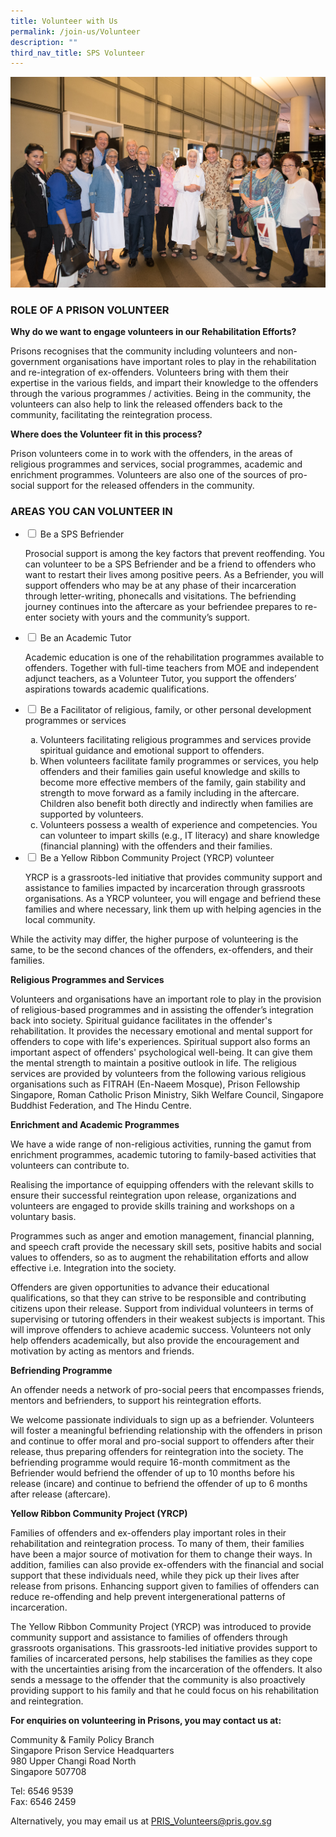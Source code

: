 ```yaml
---
title: Volunteer with Us
permalink: /join-us/Volunteer
description: ""
third_nav_title: SPS Volunteer
---
```

![Alt text for image on Isomer site](/images/pvac-46.jpg)
### ROLE OF A PRISON VOLUNTEER
**Why do we want to engage volunteers in our Rehabilitation Efforts?**

Prisons recognises that the community including volunteers and non-government organisations have important roles to play in the rehabilitation and re-integration of ex-offenders. Volunteers bring with them their expertise in the various fields, and impart their knowledge to the offenders through the various programmes / activities. Being in the community, the volunteers can also help to link the released offenders back to the community, facilitating the reintegration process.

**Where does the Volunteer fit in this process?**

Prison volunteers come in to work with the offenders, in the areas of religious programmes and services, social programmes, academic and enrichment programmes. Volunteers are also one of the sources of pro-social support for the released offenders in the community.

 
### AREAS YOU CAN VOLUNTEER IN

<ul class="jekyllcodex_accordion">
  <li>
    <input type="checkbox" id="accordion1">
    <label for="accordion1">Be a SPS Befriender</label>
    <div>
      <p>Prosocial support is among the key factors that prevent reoffending. You can volunteer to be a SPS Befriender and be a friend to offenders who want to restart their lives among positive peers. As a Befriender, you will support offenders who may be at any phase of their incarceration through letter-writing, phonecalls and visitations. The befriending journey continues into the aftercare as your befriendee prepares to re-enter society with yours and the community’s support.</p>
    </div>
	</li>  
  <li>
    <input type="checkbox" id="accordion2">
    <label for="accordion2">Be an Academic Tutor</label>
    <div>
      <p>Academic education is one of the rehabilitation programmes available to offenders. Together with full-time teachers from MOE and independent adjunct teachers, as a Volunteer Tutor, you support the offenders’ aspirations towards academic qualifications.</p>
    </div>
  </li>
		<li>
    <input type="checkbox" id="accordion3">
    <label for="accordion3">Be a Facilitator of religious, family, or other personal development programmes or services</label>
    <div>
      <ol type="a">
        <li>Volunteers facilitating religious programmes and services provide spiritual guidance and emotional support to offenders.
</li>
        <li>When volunteers facilitate family programmes or services, you help offenders and their families gain useful knowledge and skills to become more effective members of the family, gain stability and strength to move forward as a family including in the aftercare. Children also benefit both directly and indirectly when families are supported by volunteers.
</li>
        <li>Volunteers possess a wealth of experience and competencies. You can volunteer to impart skills (e.g., IT literacy) and share knowledge (financial planning) with the offenders and their families.</li>
      </ol>
    </div>
  </li>
	<li>
    <input type="checkbox" id="accordion4">
    <label for="accordion4">Be a Yellow Ribbon Community Project (YRCP) volunteer</label>
    <div>
      <p>YRCP is a grassroots-led initiative that provides community support and assistance to families impacted by incarceration through grassroots organisations. As a YRCP volunteer, you will engage and befriend these families and where necessary, link them up with helping agencies in the local community.</p>
    </div>
  </li>
	</ul>

While the activity may differ, the higher purpose of volunteering is the same, to be the second chances of the offenders, ex-offenders, and their families. 

**Religious Programmes and Services**

Volunteers and organisations have an important role to play in the provision of religious-based programmes and in assisting the offender’s integration back into society. Spiritual guidance facilitates in the offender's rehabilitation. It provides the necessary emotional and mental support for offenders to cope with life's experiences. Spiritual support also forms an important aspect of offenders' psychological well-being. It can give them the mental strength to maintain a positive outlook in life. The religious services are provided by volunteers from the following various religious organisations such as FITRAH (En-Naeem Mosque), Prison Fellowship Singapore, Roman Catholic Prison Ministry, Sikh Welfare Council, Singapore Buddhist Federation, and The Hindu Centre.

**Enrichment and Academic Programmes**

We have a wide range of non-religious activities, running the gamut from enrichment programmes, academic tutoring to family-based activities that volunteers can contribute to.

Realising the importance of equipping offenders with the relevant skills to ensure their successful reintegration upon release, organizations and volunteers are engaged to provide skills training and workshops on a voluntary basis.

Programmes such as anger and emotion management, financial planning, and speech craft provide the necessary skill sets, positive habits and social values to offenders, so as to augment the rehabilitation efforts and allow effective i.e. Integration into the society.

Offenders are given opportunities to advance their educational qualifications, so that they can strive to be responsible and contributing citizens upon their release. Support from individual volunteers in terms of supervising or tutoring offenders in their weakest subjects is important. This will improve offenders to achieve academic success. Volunteers not only help offenders academically, but also provide the encouragement and motivation by acting as mentors and friends. 

**Befriending Programme**

An offender needs a network of pro-social peers that encompasses friends, mentors and befrienders, to support his reintegration efforts.

We welcome passionate individuals to sign up as a befriender. Volunteers will foster a meaningful befriending relationship with the offenders in prison and continue to offer moral and pro-social support to offenders after their release, thus preparing offenders for reintegration into the society. The befriending programme would require 16-month commitment as the Befriender would befriend the offender of up to 10 months before his release (incare) and continue to befriend the offender of up to 6 months after release (aftercare). 

**Yellow Ribbon Community Project (YRCP)**

Families of offenders and ex-offenders play important roles in their rehabilitation and reintegration process. To many of them, their families have been a major source of motivation for them to change their ways. In addition, families can also provide ex-offenders with the financial and social support that these individuals need, while they pick up their lives after release from prisons. Enhancing support given to families of offenders can reduce re-offending and help prevent intergenerational patterns of incarceration.

The Yellow Ribbon Community Project (YRCP) was introduced to provide community support and assistance to families of offenders through grassroots organisations. This grassroots-led initiative provides support to families of incarcerated persons, help stabilises the families as they cope with the uncertainties arising from the incarceration of the offenders. It also sends a message to the offender that the community is also proactively providing support to his family and that he could focus on his rehabilitation and reintegration.




**For enquiries on volunteering in Prisons, you may contact us at:**

Community & Family Policy Branch <br>
Singapore Prison Service Headquarters <br>
980 Upper Changi Road North<br>
Singapore 507708

Tel: 6546 9539 <br>
Fax: 6546 2459

Alternatively, you may email us at PRIS_Volunteers@pris.gov.sg